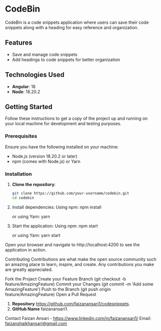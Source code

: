 # CodeBin

CodeBin is a code snippets application where users can save their code snippets along with a heading for easy reference and organization.

## Features

- Save and manage code snippets
- Add headings to code snippets for better organization

## Technologies Used

- **Angular**: 18
- **Node**: 18.20.2

## Getting Started

Follow these instructions to get a copy of the project up and running on your local machine for development and testing purposes.

### Prerequisites

Ensure you have the following installed on your machine:

- Node.js (version 18.20.2 or later)
- npm (comes with Node.js) or Yarn

### Installation

1. **Clone the repository**:
   ```bash
   git clone https://github.com/your-username/codebin.git
   cd codebin
2. Install dependencies:
   Using npm:
   npm install

   or using Yarn:
   yarn
   
4. Start the application:
   Using npm:
   npm start

   or using Yarn:
   yarn start
   
Open your browser and navigate to http://localhost:4200 to see the application in action.

Contributing
Contributions are what make the open source community such an amazing place to learn, inspire, and create. Any contributions you make are greatly appreciated.

Fork the Project
Create your Feature Branch (git checkout -b feature/AmazingFeature)
Commit your Changes (git commit -m 'Add some AmazingFeature')
Push to the Branch (git push origin feature/AmazingFeature)
Open a Pull Request


1. **Repository** https://github.com/faizanansari1/codesnippets.
2. **GitHub Name** faizanansari1.

Contact
Faizan Ansari - https://www.linkedin.com/in/faizanansari1/
Email: faizanshaikhansari@gmail.com


   

